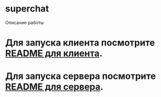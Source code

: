 # superchat
Описание работы
# Для запуска клиента посмотрите [README для клиента](../client/README.md).
# Для запуска сервера посмотрите [README для сервера](../server/README.md).
